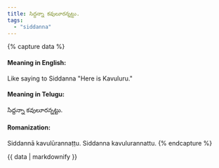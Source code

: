 ```yaml
---
title: సిద్దన్నా కవులూరన్నట్టు.
tags:
  - "siddanna"
---
```


{% capture data %}
#### Meaning in English:
Like saying to Siddanna "Here is Kavuluru."

#### Meaning in Telugu:
సిద్దన్నా కవులూరన్నట్టు.

#### Romanization:
Siddannā kavulūrannaṭṭu.
Siddanna kavulurannattu.
{% endcapture %}

{{ data | markdownify }}

